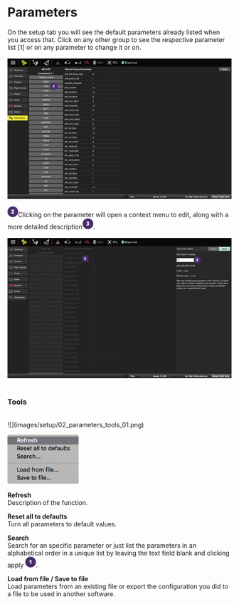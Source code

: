 # Parameters
On the setup tab you will see the default parameters already listed when you access that. Click on any other group to see the respective parameter list [1] or on any parameter to change it or on.
<br><br>
![](images/setup/02_parameters_01.png)

![](images/02.png)Clicking on the parameter will open a context menu to edit, along with a more detailed description![](images/03.png).
<br><br>
![](images/setup/02_parameters_02.png)
<br><br>
### Tools
<br>
![](images/setup/02_parameters_tools_01.png)

![](images/setup/02_parameters_tools_02_menu.png)

**Refresh**
<br>Description of the function.

**Reset all to defaults**
<br>Turn all parameters to default values.

**Search**
<br>Search for an specific parameter or just list the parameters in an alphabetical order in a unique list by leaving the text field blank and clicking apply ![](images/01.png).

**Load from file / Save to file**
<br>Load parameters from an existing file or export the configuration you did to a file to be used in another software.
